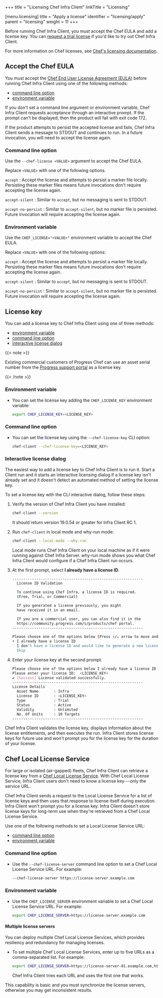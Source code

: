+++
title = "Licensing Chef Infra Client"
linkTitle = "Licensing"

[menu.licensing]
title = "Apply a license"
identifier = "licensing/apply"
parent = "licensing"
weight = 11
+++

Before running Chef Infra Client, you must accept the Chef EULA and add a license key.
You can [request a trial license](https://www.chef.io/license-generation-free-trial) if you'd like to try out Chef Infra Client.

For more information on Chef licenses, see [Chef's licensing documentation](https://docs.chef.io/licensing/).

## Accept the Chef EULA

You must accept the [Chef End User License Agreement (EULA)](https://www.chef.io/end-user-license-agreement) before running Chef Infra Client using one of the following methods:

- [command line option](#command-line-option)
- [environment variable](#environment-variable)

If you don't set a command line argument or environment variable, Chef Infra Client requests acceptance through an interactive prompt. If the prompt can't be displayed, then the product will fail with exit code 172.

If the product attempts to persist the accepted license and fails, Chef Infra Client sends a message to STDOUT and continues to run. In a future invocation, you will need to accept the license again.

### Command line option

Use the `--chef-license <VALUE>` argument to accept the Chef EULA.

Replace `<VALUE>` with one of the following options.

`accept`
: Accept the license and attempts to persist a marker file locally. Persisting these marker files means future invocations don't require accepting the license again.

`accept-silent`
: Similar to `accept`, but no messaging is sent to STDOUT.

`accept-no-persist`
: Similar to `accept-silent`, but no marker file is persisted. Future invocation will require accepting the license again.

### Environment variable

Use the `CHEF_LICENSE="<VALUE>"` environment variable to accept the Chef EULA.

Replace `<VALUE>` with one of the following options:

`accept`
: Accept the license and attempts to persist a marker file locally. Persisting these marker files means future invocations don't require accepting the license again.

`accept-silent`
: Similar to `accept`, but no messaging is sent to STDOUT.

`accept-no-persist`
: Similar to `accept-silent`, but no marker file is persisted. Future invocation will require accepting the license again.

## License key

You can add a license key to Chef Infra Client using one of three methods:

- [environment variable](#environment-variable-1)
- [command line option](#command-line-option-1)
- [interactive license dialog](#interactive-license-dialog)

{{< note >}}

Existing commercial customers of Progress Chef can use an asset serial number from the [Progress support portal](https://community.progress.com/s/products/chef) as a license key.

{{< /note >}}

### Environment variable

- You can set the license key adding the `CHEF_LICENSE_KEY` environment variable:

  ```sh
  export CHEF_LICENSE_KEY=<LICENSE_KEY>
  ```

### Command line option

- You can set the license key using the `--chef-license-key` CLI option:

  ```sh
  chef-client --chef-license-key=<LICENSE_KEY>
  ```

### Interactive license dialog

The easiest way to add a license key to Chef Infra Client is to run it.
Start a Client run and it starts an interactive licensing dialog
if a license key isn't already set and it doesn't detect an automated method of setting the license key.

To set a license key with the CLI interactive dialog, follow these steps:

1. Verify the version of Chef Infra Client you have installed:

    ```sh
    chef-client --version
    ```

    It should return version 19.0.54 or greater for Infra Client RC 1.

1. Run `chef-client` in local mode and why-run mode:

    ```sh
    chef-client --local-mode --why-run
    ```

    Local mode runs Chef Infra Client on your local machine as if it were running against Chef Infra Server. why-run mode shows you what Chef Infra Client would configure if a Chef Infra Client run occurs.

1. At the first prompt, select **I already have a license ID**.

    ```bash
    ------------------------------------------------------------
      License ID Validation

      To continue using Chef Infra, a license ID is required.
      (Free, Trial, or Commercial)

      If you generated a license previously, you might
      have received it in an email.

      If you are a commercial user, you can also find it in the
      https://community.progress.com/s/products/chef portal.
    ------------------------------------------------------------

    Please choose one of the options below (Press ↑/↓ arrow to move and Enter to select)
    ‣ I already have a license ID
      I don't have a license ID and would like to generate a new license ID
      Skip
    ```

1. Enter your license key at the second prompt.

   ```bash
   Please choose one of the options below I already have a license ID
   Please enter your license ID:  <LICENSE_KEY>
   ✔ [Success] License validated successfully.
   ------------------------------------------------------------
   License Details
     Asset Name       : Infra
     License ID       : <LICENSE_KEY>
     Type             : Trial
     Status           : Active
     Validity         : Unlimited
     No. Of Units     : 10 Targets
   ------------------------------------------------------------
   ```

Chef Infra Client validates the license key, displays information about the license entitlements, and then executes the run.
Infra Client stores license keys for future use and won't prompt you for the license key for the duration of your license.

## Chef Local License Service

For large or isolated (air-gapped) fleets, Chef Infra Client can retrieve a license key from a [Chef Local License Service](https://docs.chef.io/licensing/local_license_service/).
With Chef Local License Service, Infra Client users don't need to know a license key---only the service URL.

Chef Infra Client sends a request to the Local License Service for a list of license keys and then uses that response to license itself during execution.
Infra Client won't prompt you for a license key.
Infra Client doesn't store license keys for long-term use when they're retrieved from a Chef Local License Service.

Use one of the following methods to set a Local License Service URL:

- [command line option](#command-line-option-2)
- [environment variable](#environment-variable-2)

### Command line option

- Use the `--chef-license-server` command line option to set a Chef Local License Service URL. For example:

  ```bash
  --chef-license-server https://license-server.example.com
  ```

### Environment variable

- Use the `CHEF_LICENSE_SERVER` environment variable to set a Chef Local License Service URL. For example:

  ```bash
  export CHEF_LICENSE_SERVER=https://license-server.example.com
  ```

#### Multiple license servers

You can deploy multiple Chef Local License Services, which provides resiliency and redundancy for managing licenses.

- To set multiple Chef Local License Services, enter up to five URLs as a comma-separated list. For example:

  ```bash
  export CHEF_LICENSE_SERVER=https://license-server-01.example.com,https://license-server-02.example.com
  ```

  Chef Infra Client tries each URL and uses the first one that works.

This capability is basic and you must synchronize the license servers, otherwise you may get inconsistent results.

